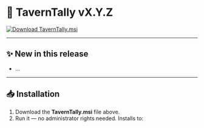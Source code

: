 # 🚀 TavernTally vX.Y.Z

[![Download TavernTally.msi](https://img.shields.io/badge/Download-MSI-blue)](./TavernTally.msi)

---

## ✨ New in this release
<!-- Copy from CHANGELOG.md -->
- ...

---

## 📥 Installation
1. Download the **TavernTally.msi** file above.
2. Run it — no administrator rights needed. Installs to:

